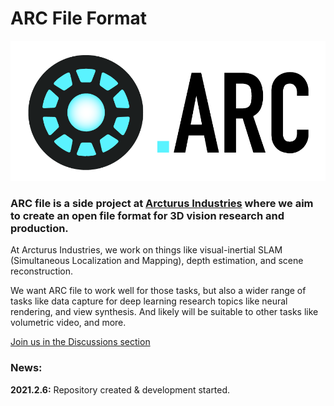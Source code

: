 # ARC File Format

![Logo](doc/resources/arc-logo-900x400.png)

### ARC file is a side project at [Arcturus Industries](https://arcturus.industries/) where we aim to create an open file format for 3D vision research and production.

At Arcturus Industries, we work on things like visual-inertial SLAM (Simultaneous Localization and Mapping), depth estimation, and scene reconstruction. 

We want ARC file to work well for those tasks, but also a wider range of tasks like data capture for deep learning research topics like neural rendering, and view synthesis. And likely will be suitable to other tasks like volumetric video, and more.

[Join us in the Discussions section](https://github.com/arcturus-industries/arcfile/discussions/1)

### News:

**2021.2.6:** Repository created & development started.



